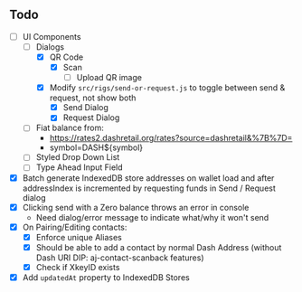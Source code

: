 ## Todo
- [ ] UI Components
  - [ ] Dialogs
    - [x] QR Code
      - [x] Scan
        - [ ] Upload QR image
    - [x] Modify `src/rigs/send-or-request.js` to toggle between send & request, not show both
      - [x] Send Dialog
      - [x] Request Dialog
  - [ ] Fiat balance from:
    - https://rates2.dashretail.org/rates?source=dashretail&%7B%7D=
    - symbol=DASH${symbol}
  - [ ] Styled Drop Down List
  - [ ] Type Ahead Input Field
- [x] Batch generate IndexedDB store addresses on wallet load and after addressIndex is incremented by requesting funds in Send / Request dialog
- [x] Clicking send with a Zero balance throws an error in console
  - Need dialog/error message to indicate what/why it won't send
- [x] On Pairing/Editing contacts:
  - [x] Enforce unique Aliases
  - [x] Should be able to add a contact by normal Dash Address (without Dash URI DIP: aj-contact-scanback features)
  - [x] Check if XkeyID exists
- [x] Add `updatedAt` property to IndexedDB Stores
